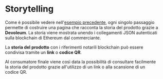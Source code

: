 # Storytelling

Come è possibile vedere nell'[esempio precedente](platforms.md#esempio), ogni singolo passaggio permette di costruire una pagina che racconta la storia del prodotto grazie a **Devoleum**. La storia viene mostrata unendo i collegamenti JSON autenticati sulla blockchain di Ethereum dal commerciante.

La **storia del prodotto** con i riferimenti notarili blockchain può essere condivisa tramite un **link** o **codice QR**.

Al consumatore finale viene così data la possibilità di consultare facilmente la storia del prodotto grazie all'utilizzo di un link o alla scansione di un codice QR.
